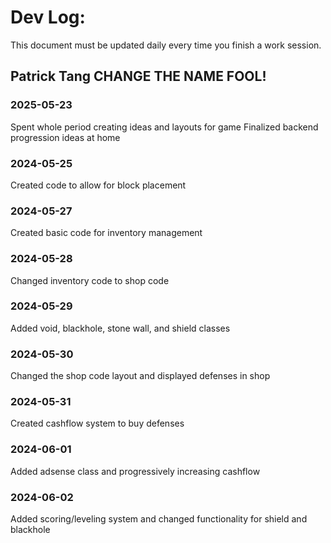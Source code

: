 # Dev Log:

This document must be updated daily every time you finish a work session.

## Patrick Tang CHANGE THE NAME FOOL!

### 2025-05-23 
Spent whole period creating ideas and layouts for game
Finalized backend progression ideas at home

### 2024-05-25
Created code to allow for block placement

### 2024-05-27
Created basic code for inventory management

### 2024-05-28 
Changed inventory code to shop code

### 2024-05-29 
Added void, blackhole, stone wall, and shield classes

### 2024-05-30 
Changed the shop code layout and displayed defenses in shop

### 2024-05-31 
Created cashflow system to buy defenses

### 2024-06-01 
Added adsense class and progressively increasing cashflow

### 2024-06-02
Added scoring/leveling system and changed functionality for shield and blackhole
